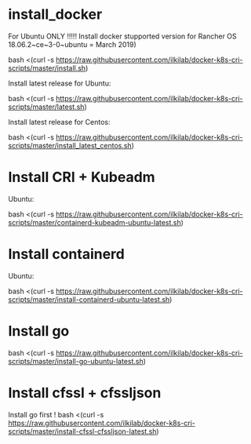 # install_docker

For Ubuntu ONLY !!!!!
Install docker stupported version for Rancher OS 18.06.2~ce~3-0~ubuntu   = March 2019)

bash <(curl -s https://raw.githubusercontent.com/ilkilab/docker-k8s-cri-scripts/master/install.sh)



Install latest release for Ubuntu:

bash <(curl -s https://raw.githubusercontent.com/ilkilab/docker-k8s-cri-scripts/master/latest.sh)



Install latest release for Centos:

bash <(curl -s https://raw.githubusercontent.com/ilkilab/docker-k8s-cri-scripts/master/install_latest_centos.sh)


# Install CRI + Kubeadm

Ubuntu:

bash <(curl -s https://raw.githubusercontent.com/ilkilab/docker-k8s-cri-scripts/master/containerd-kubeadm-ubuntu-latest.sh)



# Install containerd

Ubuntu:

bash <(curl -s https://raw.githubusercontent.com/ilkilab/docker-k8s-cri-scripts/master/install-containerd-ubuntu-latest.sh)


# Install go

bash <(curl -s https://raw.githubusercontent.com/ilkilab/docker-k8s-cri-scripts/master/install-go-ubuntu-latest.sh)


# Install cfssl + cfssljson

Install go first !
bash <(curl -s https://raw.githubusercontent.com/ilkilab/docker-k8s-cri-scripts/master/install-cfssl-cfssljson-latest.sh)
